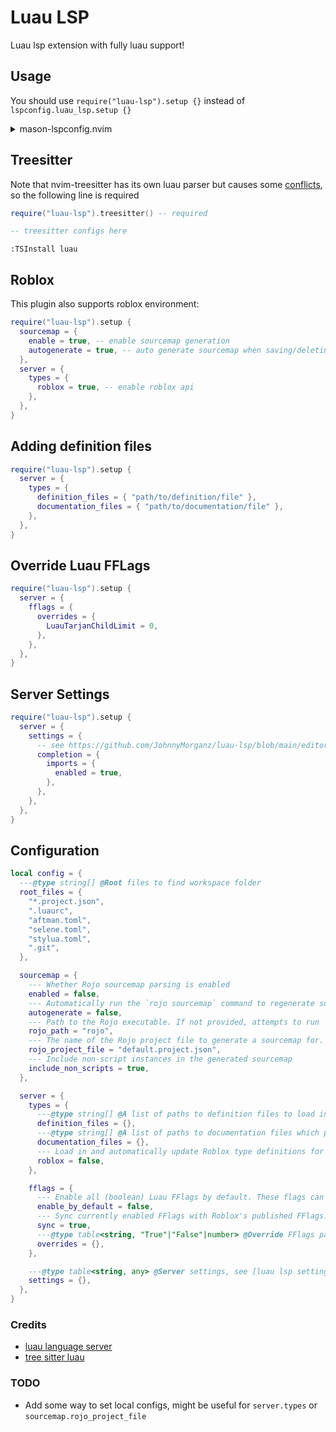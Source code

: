 # Luau LSP
Luau lsp extension with fully luau support!

## Usage
You should use `require("luau-lsp").setup {}` instead of `lspconfig.luau_lsp.setup {}`
<details>
<summary>mason-lspconfig.nvim</summary>

```lua
require("mason-lspconfig").setup_handlers {
  ["luau_lsp"] = function()
    require("luau-lsp").setup {}
  end,
}
```
</details>

## Treesitter
Note that nvim-treesitter has its own luau parser but causes some [conflicts](https://github.com/polychromatist/tree-sitter-luau#note-on-the-neovim-case), so the following line is required
```lua
require("luau-lsp").treesitter() -- required

-- treesitter configs here
```
`:TSInstall luau`

## Roblox
This plugin also supports roblox environment:
```lua
require("luau-lsp").setup {
  sourcemap = {
    enable = true, -- enable sourcemap generation
    autogenerate = true, -- auto generate sourcemap when saving/deleting buffers
  },
  server = {
    types = {
      roblox = true, -- enable roblox api
    },
  },
}
```

## Adding definition files
```lua
require("luau-lsp").setup {
  server = {
    types = {
      definition_files = { "path/to/definition/file" },
      documentation_files = { "path/to/documentation/file" },
    },
  },
}
```

## Override Luau FFLags
```lua
require("luau-lsp").setup {
  server = {
    fflags = {
      overrides = {
        LuauTarjanChildLimit = 0,
      },
    },
  },
}
```

## Server Settings
```lua
require("luau-lsp").setup {
  server = {
    settings = {
      -- see https://github.com/JohnnyMorganz/luau-lsp/blob/main/editors/code/package.json
      completion = {
        imports = {
          enabled = true,
        },
      },
    },
  },
}
```

## Configuration
```lua
local config = {
  ---@type string[] @Root files to find workspace folder
  root_files = {
    "*.project.json",
    ".luaurc",
    "aftman.toml",
    "selene.toml",
    "stylua.toml",
    ".git",
  },

  sourcemap = {
    --- Whether Rojo sourcemap parsing is enabled
    enabled = false,
    --- Automatically run the `rojo sourcemap` command to regenerate sourcemaps on changes
    autogenerate = false,
    --- Path to the Rojo executable. If not provided, attempts to run `rojo` in the workspace directory, so it must be available on the PATH
    rojo_path = "rojo",
    --- The name of the Rojo project file to generate a sourcemap for. Only applies if `sourcemap.autogenerate` is enabled
    rojo_project_file = "default.project.json",
    --- Include non-script instances in the generated sourcemap
    include_non_scripts = true,
  },

  server = {
    types = {
      ---@type string[] @A list of paths to definition files to load in to the type checker. Note that definition file syntax is currently unstable and may change at any time
      definition_files = {},
      ---@type string[] @A list of paths to documentation files which provide documentation support to the definition files provided
      documentation_files = {},
      --- Load in and automatically update Roblox type definitions for the type checker
      roblox = false,
    },

    fflags = {
      --- Enable all (boolean) Luau FFlags by default. These flags can later be overriden by `server.fflags.override` and `server.fflags.sync`
      enable_by_default = false,
      --- Sync currently enabled FFlags with Roblox's published FFlags. This currently only syncs FFlags which begin with "Luau"
      sync = true,
      ---@type table<string, "True"|"False"|number> @Override FFlags passed to Luau
      overrides = {},
    },

    ---@type table<string, any> @Server settings, see [luau lsp settings](https://github.com/JohnnyMorganz/luau-lsp/blob/main/editors/code/package.json)
    settings = {},
  },
}
```

### Credits
* [luau language server](https://github.com/JohnnyMorganz/luau-lsp/)
* [tree sitter luau](https://github.com/polychromatist/tree-sitter-luau)

### TODO
* Add some way to set local configs, might be useful for `server.types` or `sourcemap.rojo_project_file`
